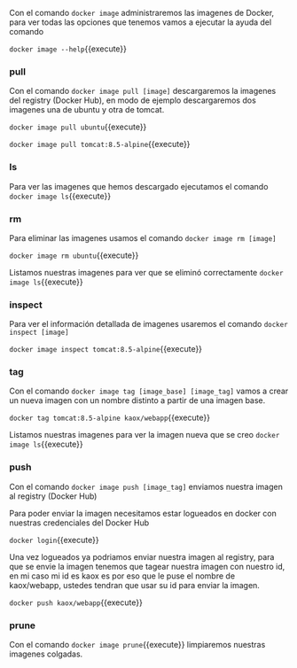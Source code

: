 Con el comando `docker image` administraremos las imagenes de Docker, para ver todas las opciones que tenemos vamos a ejecutar la ayuda del comando

`docker image --help`{{execute}}

### pull
Con el comando `docker image pull [image]` descargaremos la imagenes del registry (Docker Hub), en modo de ejemplo descargaremos dos imagenes una de ubuntu y otra de tomcat.

`docker image pull ubuntu`{{execute}}

`docker image pull tomcat:8.5-alpine`{{execute}}

### ls
Para ver las imagenes que hemos descargado ejecutamos el comando `docker image ls`{{execute}}

### rm
Para eliminar las imagenes usamos el comando `docker image rm [image]`

`docker image rm ubuntu`{{execute}}

Listamos nuestras imagenes para ver que se eliminó correctamente `docker image ls`{{execute}}

### inspect
Para ver el información detallada de imagenes usaremos el comando `docker inspect [image]`

`docker image inspect tomcat:8.5-alpine`{{execute}}

### tag
Con el comando `docker image tag [image_base] [image_tag]` vamos a crear un nueva imagen con un nombre distinto a partir de una imagen base.

`docker tag tomcat:8.5-alpine kaox/webapp`{{execute}}

Listamos nuestras imagenes para ver la imagen nueva que se creo `docker image ls`{{execute}}

### push
Con el comando `docker image push [image_tag]` enviamos nuestra imagen al registry (Docker Hub)

Para poder enviar la imagen necesitamos estar logueados en docker con nuestras credenciales del Docker Hub

`docker login`{{execute}}

Una vez logueados ya podriamos enviar nuestra imagen al registry, para que se envie la imagen tenemos que tagear nuestra imagen con nuestro id, en mi caso mi id es kaox es por eso que le puse el nombre de kaox/webapp, ustedes tendran que usar su id para enviar la imagen.

`docker push kaox/webapp`{{execute}}

### prune
Con el comando `docker image prune`{{execute}} limpiaremos nuestras imagenes colgadas.